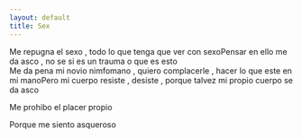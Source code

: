 ```yaml
---
layout: default
title: Sex
---
```



Me repugna el sexo , todo lo que tenga que ver con sexoPensar en ello me da asco , no se si es un trauma o que es esto  
Me da pena mi novio nimfomano , quiero complacerle , hacer lo que este en mi manoPero mi cuerpo resiste , desiste , porque talvez mi propio cuerpo se da asco

  

Me prohibo el placer propio

Porque me siento asqueroso
